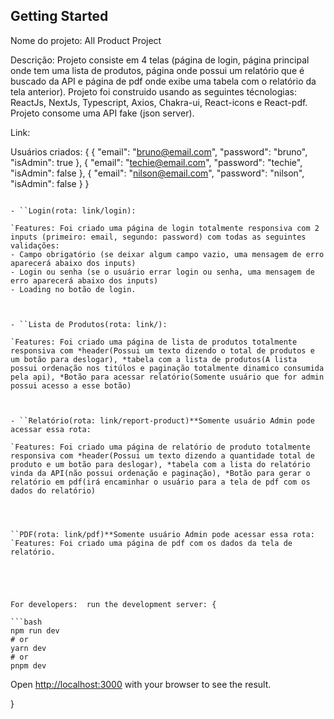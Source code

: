 
## Getting Started

Nome do projeto: All Product Project

Descrição: Projeto consiste em 4 telas (página de login, página principal onde tem uma lista de produtos, página onde possui um relatório que é buscado da API e página de pdf onde exibe uma tabela com o relatório da tela anterior).
Projeto foi construido usando as seguintes técnologias: ReactJs, NextJs, Typescript, Axios, Chakra-ui, React-icons e React-pdf.
Projeto consome uma API fake (json server).

Link: 

Usuários criados: {
    {
      "email": "bruno@email.com",
      "password": "bruno",
      "isAdmin": true
    },
    {
      "email": "techie@email.com",
      "password": "techie",
      "isAdmin": false
    },
    {
      "email": "nilson@email.com",
      "password": "nilson",
      "isAdmin": false
    }
}


```Páginas: 

- ``Login(rota: link/login): 

`Features: Foi criado uma página de login totalmente responsiva com 2 inputs (primeiro: email, segundo: password) com todas as seguintes validações:
- Campo obrigatório (se deixar algum campo vazio, uma mensagem de erro aparecerá abaixo dos inputs)
- Login ou senha (se o usuário errar login ou senha, uma mensagem de erro aparecerá abaixo dos inputs)
- Loading no botão de login.



- ``Lista de Produtos(rota: link/): 

`Features: Foi criado uma página de lista de produtos totalmente responsiva com *header(Possui um texto dizendo o total de produtos e um botão para deslogar), *tabela com a lista de produtos(A lista possui ordenação nos titúlos e paginação totalmente dinamico consumida pela api), *Botão para acessar relatório(Somente usuário que for admin possui acesso a esse botão)



- ``Relatório(rota: link/report-product)**Somente usuário Admin pode acessar essa rota: 

`Features: Foi criado uma página de relatório de produto totalmente responsiva com *header(Possui um texto dizendo a quantidade total de produto e um botão para deslogar), *tabela com a lista do relatório vinda da API(não possui ordenação e paginação), *Botão para gerar o relatório em pdf(irá encaminhar o usuário para a tela de pdf com os dados do relatório)




``PDF(rota: link/pdf)**Somente usuário Admin pode acessar essa rota: 
`Features: Foi criado uma página de pdf com os dados da tela de relatório.





For developers:  run the development server: {

```bash
npm run dev
# or
yarn dev
# or
pnpm dev
```

Open [http://localhost:3000](http://localhost:3000) with your browser to see the result.

}


